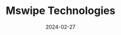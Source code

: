 ---  
layout: startup_page  
title: "Mswipe Technologies"  
id: "mswipe.com"  
permalink: "/mswipetechnologiesmswipe.com02272024/"  
website: "https://www.mswipe.com/"  
funding_round: "Growth Equity"  
funding_amount: "$20M"  
investors: "Alpha Wave Global, Matrix Partners, B Capital, DSG Consumer Partners, Epiq Capital, UC-RNT, Ola"  
about: "Mswipe Technologies provides digital payment solutions to merchants, offering services such as mobile POS solutions, transaction processing, POS loans, and smart POS terminals. The company has a merchant network exceeding half a million and is profitable at an EBITDA level for the last five quarters. Mswipe aims to expand its digital payment footprint across various locations in India."  
markets: "Fintech, Payments"  
hq: "Mumbai, Maharashtra, India"  
founded_year: "2011"  
linkedin: "https://in.linkedin.com/company/mswipe"  
twitter: "http://twitter.com/Mswipe"  
instagram: ""  
facebook: "http://www.facebook.com/mswipe"  
crunchbase: "https://www.crunchbase.com/organization/mswipe-technologies"  
pitchbook: ""  

date_display: "27-Feb-2024"  
date: "2024-02-27"

# SEO Optimization  
meta_title: "Mswipe Technologies - Growth Equity Funding ($20M)"  
meta_description: "Mswipe Technologies, Mswipe Technologies provides digital payment solutions to merchants, offering services such as mobile POS solutions, transaction processing, POS loans..."  
meta_keywords: "Mswipe Technologies, Fintech, Payments, Growth Equity funding"  
canonical_url: "https://startup.projectstartups.com/mswipetechnologiesmswipe.com02272024/"  
---